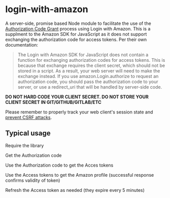 # login-with-amazon

A server-side, promise based Node module to facilitate the use of the [Authorization Code Grant](https://developer.amazon.com/public/apis/engage/login-with-amazon/docs/authorization_code_grant.html) process using Login with Amazon. This is a supplment to the Amazon SDK for JavaScript as it does not support exchanging the authorization code for access tokens. Per their own documentation:

> The Login with Amazon SDK for JavaScript does not contain a function for exchanging authorization codes for access tokens. This is because that exchange requires the client secret, which should not be stored in a script. As a result, your web server will need to make the exchange instead. If you use amazon.Login.authorize to request an authorization code, you should pass the authorization code to your server, or use a redirect_uri that will be handled by server-side code.

**DO NOT HARD CODE YOUR CLIENT SECRET. DO NOT STORE YOUR CLIENT SECRET IN GIT/GITHUB/GITLAB/ETC**

Please remember to properly track your web client's session state and [prevent CSRF attacks](https://developer.amazon.com/public/apis/engage/login-with-amazon/docs/cross_site_request_forgery.html).

## Typical usage

Require the library

Get the Authorization code

Use the Authorization code to get the Acces tokens

Use the Access tokens to get the Amazon profile (successful response confirms validity of token)

Refresh the Access token as needed (they expire every 5 minutes)

